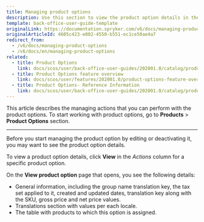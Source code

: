 ```yaml
---
title: Managing product options
description: Use this section to view the product option details in the Back Office.
template: back-office-user-guide-template
originalLink: https://documentation.spryker.com/v6/docs/managing-product-options
originalArticleId: 4605c423-e002-4550-b551-ec1ce50ae4a7
redirect_from:
  - /v6/docs/managing-product-options
  - /v6/docs/en/managing-product-options
related:
  - title: Product Options
    link: docs/scos/user/back-office-user-guides/202001.0/catalog/product-options/product-options.html
  - title: Product Options feature overview
    link: docs/scos/user/features/202001.0/product-options-feature-overview.html
  - title: Product Options- Reference Information
    link: docs/scos/user/back-office-user-guides/202001.0/catalog/product-options/references/product-options-reference-information.html
---
```


This article describes the managing actions that you can perform with the product options. 
To start working with product options, go to **Products** > **Product Options** section.
***
Before you start managing the product option by editing or deactivating it, you may want to see the product option details. 

To view a product option details, click **View** in the _Actions_ column for a specific product option.

On the **View product option** page that opens, you see the following details:
* General information, including the group name translation key, the tax set applied to it, created and updated dates, translation key along with the SKU, gross price and net price values.
* Translations section with values per each locale.
* The table with products to which this option is assigned.
